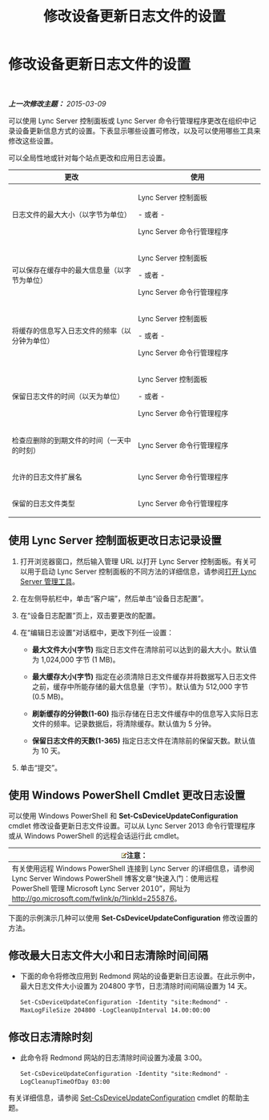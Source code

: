 ﻿---
title: 修改设备更新日志文件的设置
TOCTitle: 修改设备更新日志文件的设置
ms:assetid: 9b57f126-1853-43b3-bbd4-06401e6498bd
ms:mtpsurl: https://technet.microsoft.com/zh-cn/library/Gg182554(v=OCS.15)
ms:contentKeyID: 49313727
ms.date: 05/19/2016
mtps_version: v=OCS.15
ms.translationtype: HT
---

# 修改设备更新日志文件的设置

 

_**上一次修改主题：** 2015-03-09_

可以使用 Lync Server 控制面板或 Lync Server 命令行管理程序更改在组织中记录设备更新信息方式的设置。下表显示哪些设置可修改，以及可以使用哪些工具来修改这些设置。

可以全局性地或针对每个站点更改和应用日志设置。


<table>
<colgroup>
<col style="width: 50%" />
<col style="width: 50%" />
</colgroup>
<thead>
<tr class="header">
<th>更改</th>
<th>使用</th>
</tr>
</thead>
<tbody>
<tr class="odd">
<td><p>日志文件的最大大小（以字节为单位）</p></td>
<td><p>Lync Server 控制面板</p>
<p>- 或者 -</p>
<p>Lync Server 命令行管理程序</p></td>
</tr>
<tr class="even">
<td><p>可以保存在缓存中的最大信息量（以字节为单位）</p></td>
<td><p>Lync Server 控制面板</p>
<p>- 或者 -</p>
<p>Lync Server 命令行管理程序</p></td>
</tr>
<tr class="odd">
<td><p>将缓存的信息写入日志文件的频率（以分钟为单位）</p></td>
<td><p>Lync Server 控制面板</p>
<p>- 或者 -</p>
<p>Lync Server 命令行管理程序</p></td>
</tr>
<tr class="even">
<td><p>保留日志文件的时间（以天为单位）</p></td>
<td><p>Lync Server 控制面板</p>
<p>- 或者 -</p>
<p>Lync Server 命令行管理程序</p></td>
</tr>
<tr class="odd">
<td><p>检查应删除的到期文件的时间（一天中的时刻）</p></td>
<td><p>Lync Server 命令行管理程序</p></td>
</tr>
<tr class="even">
<td><p>允许的日志文件扩展名</p></td>
<td><p>Lync Server 命令行管理程序</p></td>
</tr>
<tr class="odd">
<td><p>保留的日志文件类型</p></td>
<td><p>Lync Server 命令行管理程序</p></td>
</tr>
</tbody>
</table>


## 使用 Lync Server 控制面板更改日志记录设置

1.  打开浏览器窗口，然后输入管理 URL 以打开 Lync Server 控制面板。有关可以用于启动 Lync Server 控制面板的不同方法的详细信息，请参阅[打开 Lync Server 管理工具](lync-server-2013-open-lync-server-administrative-tools.md)。

2.  在左侧导航栏中，单击“客户端”，然后单击“设备日志配置”。

3.  在“设备日志配置”页上，双击要更改的配置。

4.  在“编辑日志设置”对话框中，更改下列任一设置：
    
      - **最大文件大小(字节)** 指定日志文件在清除前可以达到的最大大小。默认值为 1,024,000 字节 (1 MB)。
    
      - **最大缓存大小(字节)** 指定在必须清除日志文件缓存并将数据写入日志文件之前，缓存中所能存储的最大信息量（字节）。默认值为 512,000 字节 (0.5 MB)。
    
      - **刷新缓存的分钟数(1-60)** 指示存储在日志文件缓存中的信息写入实际日志文件的频率。记录数据后，将清除缓存。默认值为 5 分钟。
    
      - **保留日志文件的天数(1-365)** 指定日志文件在清除前的保留天数。默认值为 10 天。

5.  单击“提交”。

## 使用 Windows PowerShell Cmdlet 更改日志设置

可以使用 Windows PowerShell 和 **Set-CsDeviceUpdateConfiguration** cmdlet 修改设备更新日志文件设置。可以从 Lync Server 2013 命令行管理程序或从 Windows PowerShell 的远程会话运行此 cmdlet。

<table>
<thead>
<tr class="header">
<th><img src="images/Dn783119.note(OCS.15).gif" title="note" alt="note" />注意：</th>
</tr>
</thead>
<tbody>
<tr class="odd">
<td>有关使用远程 Windows PowerShell 连接到 Lync Server 的详细信息，请参阅 Lync Server Windows PowerShell 博客文章“快速入门：使用远程 PowerShell 管理 Microsoft Lync Server 2010”，网址为 <a href="http://go.microsoft.com/fwlink/p/?linkid=255876">http://go.microsoft.com/fwlink/p/?linkId=255876</a>。</td>
</tr>
</tbody>
</table>


下面的示例演示几种可以使用 **Set-CsDeviceUpdateConfiguration** 修改设置的方法。

## 修改最大日志文件大小和日志清除时间间隔

  - 下面的命令将修改应用到 Redmond 网站的设备更新日志设置。在此示例中，最大日志文件大小设置为 204800 字节，日志清除时间间隔设置为 14 天。
    
        Set-CsDeviceUpdateConfiguration -Identity "site:Redmond" -MaxLogFileSize 204800 -LogCleanUpInterval 14.00:00:00

## 修改日志清除时刻

  - 此命令将 Redmond 网站的日志清除时间设置为凌晨 3:00。
    
        Set-CsDeviceUpdateConfiguration -Identity "site:Redmond" -LogCleanupTimeOfDay 03:00

有关详细信息，请参阅 [Set-CsDeviceUpdateConfiguration](set-csdeviceupdateconfiguration.md) cmdlet 的帮助主题。

